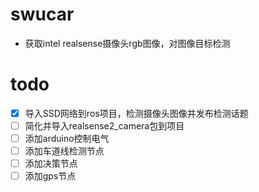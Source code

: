 # swucar
- 获取intel realsense摄像头rgb图像，对图像目标检测

# todo
- [x] 导入SSD网络到ros项目，检测摄像头图像并发布检测话题
- [ ] 简化并导入realsense2_camera包到项目
- [ ] 添加arduino控制电气
- [ ] 添加车道线检测节点
- [ ] 添加决策节点
- [ ] 添加gps节点

